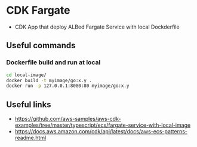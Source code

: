# CDK Fargate

- CDK App that deploy ALBed Fargate Service with local Dockderfile

## Useful commands

### Dockerfile build and run at local

```zsh
cd local-image/
docker build -t myimage/go:x.y .
docker run -p 127.0.0.1:8080:80 myimage/go:x.y
```


## Useful links

- https://github.com/aws-samples/aws-cdk-examples/tree/master/typescript/ecs/fargate-service-with-local-image
- https://docs.aws.amazon.com/cdk/api/latest/docs/aws-ecs-patterns-readme.html